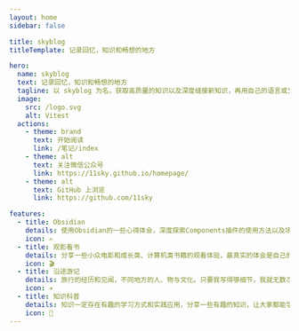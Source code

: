 ```yaml
---
layout: home
sidebar: false

title: skyblog
titleTemplate: 记录回忆，知识和畅想的地方

hero:
  name: skyblog
  text: 记录回忆，知识和畅想的地方
  tagline: 以 skyblog 为名，获取高质量的知识以及深度缝接新知识，再用自己的语言或文字教授他人——《认知觉醒》
  image:
    src: /logo.svg
    alt: Vitest
  actions:
    - theme: brand
      text: 开始阅读
      link: /笔记/index
    - theme: alt
      text: 关注微信公众号
      link: https://11sky.github.io/homepage/
    - theme: alt
      text: GitHub 上浏览
      link: https://github.com/11sky

features:
  - title: Obsidian
    details: 使用Obsidian的一些心得体会，深度探索Components插件的使用方法以及场景。
    icon: ✍️
  - title: 观影看书
    details: 分享一些小众电影和成长类、计算机类书籍的观看体验，最真实的体会是自己的思考和理解。
    icon: 🎬
  - title: 沿途游记
    details: 旅行的经历和见闻，不同地方的人、物与文化。只要我写得够细节，我就无数次回到那一天那一个地方。
    icon: ✈
  - title: 知识科普
    details: 知识一定存在有趣的学习方式和实践应用，分享一些有趣的知识，让大家都能学得开心，有所收获。
    icon: 📖
---
```


<HomePage />
